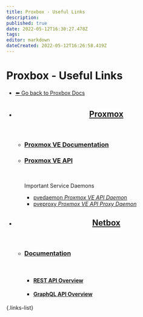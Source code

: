 ```yaml
---
title: Proxbox - Useful Links
description: 
published: true
date: 2022-05-12T16:30:27.478Z
tags: 
editor: markdown
dateCreated: 2022-05-12T16:26:58.419Z
---
```


# Proxbox - Useful Links

- [:arrow_left: Go back to Proxbox Docs](./)
- <div align=center>
  
  ## [Proxmox](proxmox.com)
  </div>
  <br>
  
  - ### [Proxmox VE Documentation](https://pve.proxmox.com/pve-docs/pve-admin-guide.html)
  - ### [Proxmox VE API](https://pve.proxmox.com/wiki/Proxmox_VE_API)
      <br>
      
      Important Service Daemons
      - [pvedaemon *Proxmox VE API Daemon*](https://pve.proxmox.com/pve-docs/pve-admin-guide.html#_pvedaemon_proxmox_ve_api_daemon)
      - [pveproxy *Proxmox VE API Proxy Daemon*](https://pve.proxmox.com/pve-docs/pve-admin-guide.html#_pveproxy_proxmox_ve_api_proxy_daemon)
    
- <div align=center>
  
  ## [Netbox](https://netbox.dev/)
  </div>
  <br>
  
  - ### [Documentation](https://docs.netbox.dev)
    <br>
    
    - #### [REST API Overview](https://docs.netbox.dev/en/stable/rest-api/overview/)
    - #### [GraphQL API Overview](https://docs.netbox.dev/en/stable/graphql-api/overview/)
{.links-list}
